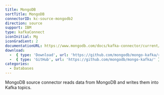 ```yaml
---
title: MongoDB
sortTitle: MongoDB
connectorID: kc-source-mongodb2
direction: source
support: IBM
type: kafkaConnect
iconInitial: Mg
iconGradient: 2
documentationURL: https://www.mongodb.com/docs/kafka-connector/current/
download:
  -  { type: 'Download', url: 'https://github.com/mongodb/mongo-kafka/releases' }
  -  { type: 'GitHub', url: 'https://github.com/mongodb/mongo-kafka/' }
categories:
  - Databases
---
```

MongoDB source connector reads data from MongoDB and writes them into Kafka topics.


